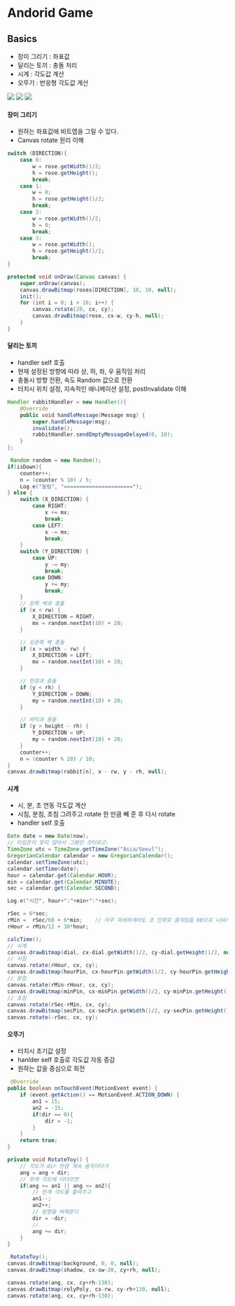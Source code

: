# Andorid Game

## Basics
- 장미 그리기 : 좌표값
- 달리는 토끼 : 충돌 처리
- 시계 : 각도값 계산
- 오뚜기 : 반응형 각도값 계산

![](https://github.com/qskeksq/Game/blob/master/pic/AC_%5B20171011-214340%5D.gif)
![](https://github.com/qskeksq/Game/blob/master/pic/AC_%5B20171011-221134%5D.gif)
![](https://github.com/qskeksq/Game/blob/master/pic/AC_%5B20171011-221502%5D.gif)

#### 장미 그리기
- 원하는 좌표값에 비트맵을 그릴 수 있다.
- Canvas rotate 원리 이해
```java
switch (DIRECTION){
    case 0:
        w = rose.getWidth()/2;
        h = rose.getHeight();
        break;
    case 1:
        w = 0;
        h = rose.getHeight()/2;
        break;
    case 2:
        w = rose.getWidth()/2;
        h = 0;
        break;
    case 3:
        w = rose.getWidth();
        h = rose.getHeight()/2;
        break;
}
```
```java
protected void onDraw(Canvas canvas) {
    super.onDraw(canvas);
    canvas.drawBitmap(roses[DIRECTION], 10, 10, null);
    init();
    for (int i = 0; i < 18; i++) {
        canvas.rotate(20, cx, cy);
        canvas.drawBitmap(rose, cx-w, cy-h, null);
    }
}
```

#### 달리는 토끼
- handler self 호출
- 현재 설정된 방향에 따라 상, 하, 좌, 우 움직임 처리
- 충돌시 방향 전환, 속도 Random 값으로 전환
- 터치시 위치 설정, 지속적인 애니메이션 설정, postInvalidate 이해

```java
Handler rabbitHandler = new Handler(){
    @Override
    public void handleMessage(Message msg) {
        super.handleMessage(msg);
        invalidate();
        rabbitHandler.sendEmptyMessageDelayed(0, 10);
    }
};
```

```java
 Random random = new Random();
if(isDown){
    counter++;
    n = (counter % 10) / 5;
    Log.e("눌림", "======================");
} else {
    switch (X_DIRECTION) {
        case RIGHT:
            x += mx;
            break;
        case LEFT:
            x -= mx;
            break;
    }
    switch (Y_DIRECTION) {
        case UP:
            y -= my;
            break;
        case DOWN:
            y += my;
            break;
    }
    // 왼쪽 벽과 충돌
    if (x < rw) {
        X_DIRECTION = RIGHT;
        mx = random.nextInt(10) + 20;
    }

    // 오른쪽 벽 충돌
    if (x > width - rw) {
        X_DIRECTION = LEFT;
        mx = random.nextInt(10) + 20;
    }

    // 천정과 충돌
    if (y < rh) {
        Y_DIRECTION = DOWN;
        my = random.nextInt(10) + 20;
    }

    // 바닥과 충돌
    if (y > height - rh) {
        Y_DIRECTION = UP;
        my = random.nextInt(10) + 20;
    }
    counter++;
    n = (counter % 20) / 10;
}
canvas.drawBitmap(rabbit[n], x - rw, y - rh, null);
```

#### 시계
- 시, 분, 초 연동 각도값 계산
- 시침, 분침, 초침 그려주고 rotate 한 만큼 빼 준 후 다시 rotate
- handler self 호출

```java
Date date = new Date(now);
// 타임존이 맞지 않아서 그랬던 것이로군.
TimeZone utc = TimeZone.getTimeZone("Asia/Seoul");
GregorianCalendar calendar = new GregorianCalendar();
calendar.setTimeZone(utc);
calendar.setTime(date);
hour = calendar.get(Calendar.HOUR);
min = calendar.get(Calendar.MINUTE);
sec = calendar.get(Calendar.SECOND);

Log.e("시간", hour+":"+min+":"+sec);

rSec = 6*sec;
rMin =  rSec/60 + 6*min;    // 아주 미세하게라도 초 단위로 움직임을 60으로 나눠서 더해준다.
rHour = rMin/12 + 30*hour;
```
```java
calcTime();
// 시계
canvas.drawBitmap(dial, cx-dial.getWidth()/2, cy-dial.getHeight()/2, null);
// 시침
canvas.rotate(rHour, cx, cy);
canvas.drawBitmap(hourPin, cx-hourPin.getWidth()/2, cy-hourPin.getHeight()+20, null);
// 분침
canvas.rotate(rMin-rHour, cx, cy);
canvas.drawBitmap(minPin, cx-minPin.getWidth()/2, cy-minPin.getHeight()+20, null);
// 초침
canvas.rotate(rSec-rMin, cx, cy);
canvas.drawBitmap(secPin, cx-secPin.getWidth()/2, cy-secPin.getHeight()+20, null);
canvas.rotate(-rSec, cx, cy);
```


#### 오뚜기
- 터치시 초기값 설정
- hanlder self 호출로 각도값 자동 증감
- 원하는 값을 중심으로 회전
```java
 @Override
public boolean onTouchEvent(MotionEvent event) {
    if (event.getAction() == MotionEvent.ACTION_DOWN) {
        an1 = 15;
        an2 = -15;
        if(dir == 0){
            dir = -1;
        }
    }
    return true;
}
```
```java
private void RotateToy() {
    // 각도가 dir 만큼 계속 움직이다가
    ang = ang + dir;
    // 한계 각도에 다다르면
    if(ang >= an1 || ang <= an2){
        // 한계 각도를 줄여주고
        an1--;
        an2++;
        // 방향을 바꿔준다
        dir = -dir;
        //
        ang += dir;
    }
}
```

```java
 RotateToy();
canvas.drawBitmap(background, 0, 0, null);
canvas.drawBitmap(shadow, cx-sw-20, cy+rh, null);

canvas.rotate(ang, cx, cy+rh-130);
canvas.drawBitmap(rolyPoly, cx-rw, cy-rh+130, null);
canvas.rotate(ang, cx, cy+rh-130);
```